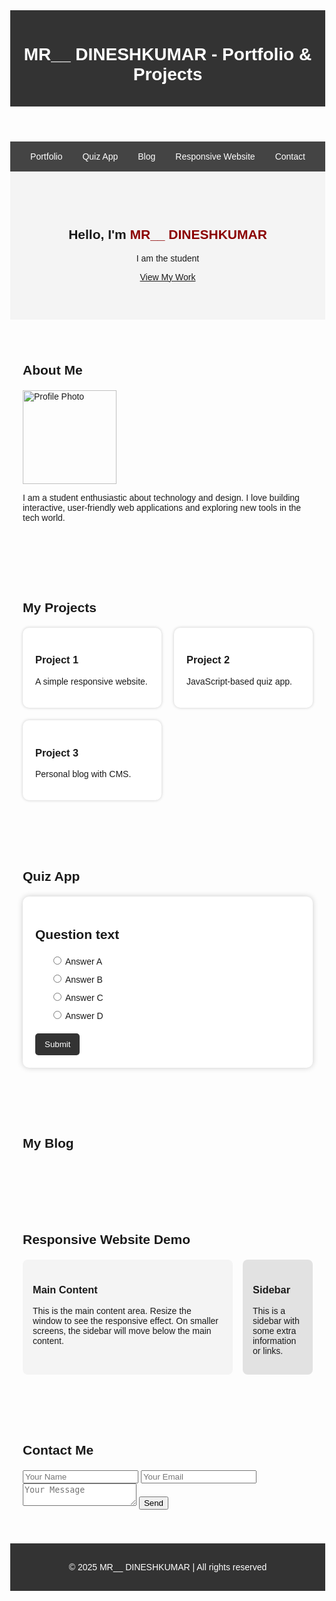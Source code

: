 <!DOCTYPE html>
<html lang="en">
<head>
  <meta charset="UTF-8">
  <meta name="viewport" content="width=device-width,initial-scale=1.0">
  <title>Student Portfolio & Projects</title>
  <link rel="stylesheet" href="style.css">

  <!-- EmailJS SDK -->
  <script type="text/javascript" src="https://cdn.emailjs.com/dist/email.min.js"></script>
  <script>
    (function(){
      emailjs.init("YOUR_PUBLIC_KEY"); // replace with your EmailJS Public Key
    })();
  </script>

  <style>
    body { font-family: Arial, sans-serif; margin: 0; }
    header, footer { background:#333; color:#fff; padding:1rem; text-align:center; }
    nav { background:#444; display:flex; justify-content:center; flex-wrap:wrap; }
    nav a { color:#fff; padding:1rem; text-decoration:none; }
    nav a:hover { background:#666; }
    section { padding:40px 20px; }
    h2 { margin-bottom:20px; }
    .hero { background:#f4f4f4; padding:60px 20px; text-align:center; }
    .hero h1 span { color:darkred; }
    .projects .project-grid { display:grid; grid-template-columns:repeat(auto-fit, minmax(200px, 1fr)); gap:20px; }
    .project-card { background:#fff; padding:20px; border-radius:10px; box-shadow:0 0 5px rgba(0,0,0,0.2); }
    /* Quiz styles */
    .quiz-container { background:white; padding:20px; border-radius:10px; max-width:500px; margin:auto; box-shadow:0 0 10px rgba(0,0,0,0.2);}
    .quiz-container ul { list-style:none; margin-bottom:20px; }
    .quiz-container li { margin:10px 0; }
    .quiz-container button { background:#333; color:white; padding:10px 15px; border:none; border-radius:5px; cursor:pointer; }
    .quiz-container button:hover { background:#555; }
    /* Blog */
    .post { background:white; padding:15px; margin-bottom:20px; border-radius:8px; box-shadow:0 0 5px rgba(0,0,0,0.1); }
    .post h2 { margin:0 0 10px; }
    .post small { color:gray; font-size:12px; }
    /* Responsive website section */
    .web-container { display:grid; grid-template-columns:3fr 1fr; gap:1rem; }
    .content, .sidebar { padding:1rem; border-radius:8px; }
    .content { background:#f4f4f4; }
    .sidebar { background:#e2e2e2; }
    @media(max-width:768px){ .web-container{ grid-template-columns:1fr; } }
  </style>
</head>
<body>

  <!-- Navbar -->
  <header>
    <h1>MR__ DINESHKUMAR - Portfolio & Projects</h1>
  </header>
  <nav>
    <a href="#portfolio">Portfolio</a>
    <a href="#quiz">Quiz App</a>
    <a href="#blog">Blog</a>
    <a href="#website">Responsive Website</a>
    <a href="#contact">Contact</a>
  </nav>

  <!-- Portfolio Section -->
  <section id="portfolio" class="hero">
    <div class="hero-content">
      <h1>Hello, I'm <span>MR__ DINESHKUMAR</span></h1>
      <p>I am the student</p>
      <a href="#projects" class="btn">View My Work</a>
    </div>
  </section>

  <section id="about" class="about">
    <h2>About Me</h2>
    <div>
      <img src="IMG_20250301_175116.jpg" alt="Profile Photo" width="150">
      <p>I am a student enthusiastic about technology and design. I love building interactive, user-friendly web applications and exploring new tools in the tech world.</p>
    </div>
  </section>

  <section id="projects" class="projects">
    <h2>My Projects</h2>
    <div class="project-grid">
      <div class="project-card"><h3>Project 1</h3><p>A simple responsive website.</p></div>
      <div class="project-card"><h3>Project 2</h3><p>JavaScript-based quiz app.</p></div>
      <div class="project-card"><h3>Project 3</h3><p>Personal blog with CMS.</p></div>
    </div>
  </section>

  <!-- Quiz App Section -->
  <section id="quiz">
    <h2>Quiz App</h2>
    <div class="quiz-container" id="quiz-box">
      <h2 id="question">Question text</h2>
      <ul>
        <li><label><input type="radio" name="answer" class="answer" id="a"> <span id="a_text">Answer A</span></label></li>
        <li><label><input type="radio" name="answer" class="answer" id="b"> <span id="b_text">Answer B</span></label></li>
        <li><label><input type="radio" name="answer" class="answer" id="c"> <span id="c_text">Answer C</span></label></li>
        <li><label><input type="radio" name="answer" class="answer" id="d"> <span id="d_text">Answer D</span></label></li>
      </ul>
      <button id="submit">Submit</button>
      <div class="result" id="result"></div>
    </div>
  </section>

  <!-- Blog Section -->
  <section id="blog">
    <h2>My Blog</h2>
    <div class="container" id="postsContainer"></div>
  </section>

  <!-- Responsive Website Section -->
  <section id="website">
    <h2>Responsive Website Demo</h2>
    <div class="web-container">
      <div class="content">
        <h3>Main Content</h3>
        <p>This is the main content area. Resize the window to see the responsive effect. On smaller screens, the sidebar will move below the main content.</p>
      </div>
      <div class="sidebar">
        <h3>Sidebar</h3>
        <p>This is a sidebar with some extra information or links.</p>
      </div>
    </div>
  </section>

  <!-- Contact Section -->
  <section id="contact" class="contact">
    <h2>Contact Me</h2>
    <form id="contact-form">
      <input type="text" id="name" name="user_name" placeholder="Your Name" required>
      <input type="email" id="email" name="user_email" placeholder="Your Email" required>
      <textarea id="message" name="message" placeholder="Your Message" required></textarea>
      <button type="submit">Send</button>
    </form>
    <p id="form-status"></p>
  </section>

  <footer>
    <p>&copy; 2025 MR__ DINESHKUMAR | All rights reserved</p>
  </footer>

  <!-- JavaScript for Quiz + Blog -->
  <script>
    // Quiz App
    const quizData = [
      {question: "Who discovered HTML?",a: "Charles Babbage",b: "Tim Berners-Lee",c: "Bill Gates",d: "Dennis Ritchie",correct: "b"},
      {question: "Which language is used for styling web pages?",a: "HTML",b: "JQuery",c: "CSS",d: "XML",correct: "c"},
      {question: "Which is not a JavaScript Framework?",a: "React",b: "Angular",c: "Vue",d: "Django",correct: "d"},
      {question: "Which is used for database?",a: "PHP",b: "MySQL",c: "HTML",d: "CSS",correct: "b"}
    ];
    const quiz = document.getElementById("quiz-box");
    const answerEls = document.querySelectorAll(".answer");
    const questionEl = document.getElementById("question");
    const a_text = document.getElementById("a_text");
    const b_text = document.getElementById("b_text");
    const c_text = document.getElementById("c_text");
    const d_text = document.getElementById("d_text");
    const submitBtn = document.getElementById("submit");
    const resultEl = document.getElementById("result");
    let currentQuiz = 0; let score = 0;
    loadQuiz();
    function loadQuiz(){ deselectAnswers(); const currentQuizData = quizData[currentQuiz]; questionEl.innerText = currentQuizData.question; a_text.innerText = currentQuizData.a; b_text.innerText = currentQuizData.b; c_text.innerText = currentQuizData.c; d_text.innerText = currentQuizData.d; }
    function getSelected(){ let answer; answerEls.forEach(el=>{ if(el.checked){ answer=el.id; } }); return answer; }
    function deselectAnswers(){ answerEls.forEach(el=> el.checked=false); }
    submitBtn.addEventListener("click",()=>{ const answer=getSelected(); if(answer){ if(answer===quizData[currentQuiz].correct){ score++; } currentQuiz++; if(currentQuiz<quizData.length){ loadQuiz(); } else { quiz.innerHTML=`<h2>You answered correctly ${score}/${quizData.length} questions.</h2><button onclick="location.reload()">Restart</button>`; } } });

    // Blog
    function loadPosts() {
      const postsContainer = document.getElementById("postsContainer");
      const posts = JSON.parse(localStorage.getItem("blogPosts")) || [];
      postsContainer.innerHTML = "";
      posts.reverse().forEach(post => {
        const postEl = document.createElement("div");
        postEl.classList.add("post");
        postEl.innerHTML = `<h2>${post.title}</h2><small>${new Date(post.date).toLocaleString()}</small><p>${post.content}</p>`;
        postsContainer.appendChild(postEl);
      });
    }
    loadPosts();
  </script>
</body>
</html>

